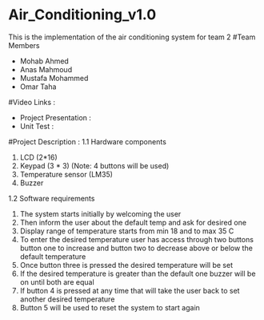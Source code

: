 # Air_Conditioning_v1.0
This is the implementation of the air conditioning system for team 2
#Team Members
- Mohab Ahmed
- Anas Mahmoud
- Mustafa Mohammed
- Omar Taha

#Video Links :
- Project Presentation :
- Unit Test :

#Project Description :
1.1	Hardware components
1. LCD (2*16)
2. Keypad (3 * 3) (Note: 4 buttons will be used) 
3. Temperature sensor (LM35) 
4. Buzzer

1.2 Software requirements
1. The system starts initially by welcoming the user 
2. Then inform the user about the default temp and ask for desired one 
3. Display range of temperature starts from min 18 and to max 35 C
4. To enter the desired temperature user has access through two buttons button one to increase and button two to decrease above or below the default temperature 
5. Once button three is pressed the desired temperature will be set 
6. If the desired temperature is greater than the default one buzzer will be on until both are equal
7. If button 4 is pressed at any time that will take the user back to set another desired temperature 
8. Button 5 will be used to reset the system to start again
